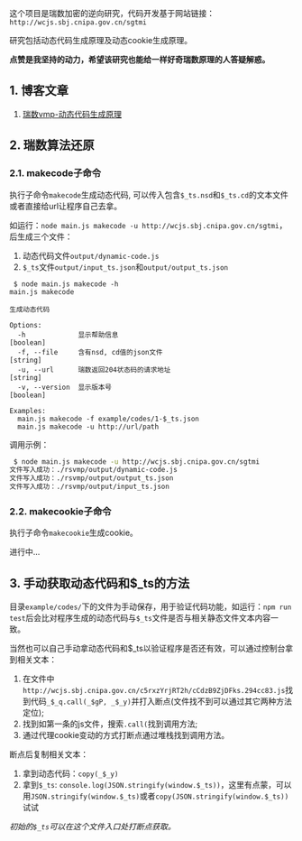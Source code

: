 这个项目是瑞数加密的逆向研究，代码开发基于网站链接：`http://wcjs.sbj.cnipa.gov.cn/sgtmi`

研究包括动态代码生成原理及动态cookie生成原理。

**点赞是我坚持的动力，希望该研究也能给一样好奇瑞数原理的人答疑解惑。**

## 1. 博客文章

1. [瑞数vmp-动态代码生成原理](https://howduudu.tech/#/blog/article/1701276778000)

## 2. 瑞数算法还原

### 2.1. makecode子命令

执行子命令`makecode`生成动态代码, 可以传入包含`$_ts.nsd`和`$_ts.cd`的文本文件或者直接给url让程序自己去拿。

如运行：`node main.js makecode -u http://wcjs.sbj.cnipa.gov.cn/sgtmi`，后生成三个文件：

1. 动态代码文件`output/dynamic-code.js`
2. `$_ts`文件`output/input_ts.json`和`output/output_ts.json`

```console
 $ node main.js makecode -h
main.js makecode

生成动态代码

Options:
  -h             显示帮助信息                                          [boolean]
  -f, --file     含有nsd, cd值的json文件                                [string]
  -u, --url      瑞数返回204状态码的请求地址                            [string]
  -v, --version  显示版本号                                            [boolean]

Examples:
  main.js makecode -f example/codes/1-$_ts.json
  main.js makecode -u http://url/path
```

调用示例：

```bash
 $ node main.js makecode -u http://wcjs.sbj.cnipa.gov.cn/sgtmi
文件写入成功：./rsvmp/output/dynamic-code.js
文件写入成功：./rsvmp/output/output_ts.json
文件写入成功：./rsvmp/output/input_ts.json
```

### 2.2. makecookie子命令

执行子命令`makecookie`生成cookie。

进行中...

## 3. 手动获取动态代码和$_ts的方法

目录`example/codes/`下的文件为手动保存，用于验证代码功能，如运行：`npm run test`后会比对程序生成的动态代码与`$_ts`文件是否与相关静态文件文本内容一致。

当然也可以自己手动拿动态代码和$_ts以验证程序是否还有效，可以通过控制台拿到相关文本：

1. 在文件中`http://wcjs.sbj.cnipa.gov.cn/c5rxzYrjRT2h/cCdzB9ZjDFks.294cc83.js`找到代码`_$_q.call(_$gP, _$_y)`并打入断点(文件找不到可以通过其它两种方法定位);
2. 找到如第一条的js文件，搜索`.call(`找到调用方法;
2. 通过代理cookie变动的方式打断点通过堆栈找到调用方法。

断点后复制相关文本：

1. 拿到动态代码：`copy(_$_y)`
2. 拿到`$_ts`: `console.log(JSON.stringify(window.$_ts))`，这里有点蒙，可以用`JSON.stringify(window.$_ts)`或者`copy(JSON.stringify(window.$_ts))`试试

*初始的`$_ts`可以在这个文件入口处打断点获取。*

